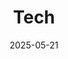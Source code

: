 ---
title: "Tech"
featured_image: "/images/gohugo-default-sample-hero-image.jpg"
description: "Technical articles, tutorials and best practices"
date: 2025-05-21
draft: false
---